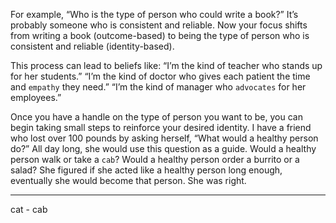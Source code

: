 For example, “Who is the type of person who could write a book?”
It’s probably someone who is consistent and reliable. Now your focus
shifts from writing a book (outcome-based) to being the type of person
who is consistent and reliable (identity-based).

This process can lead to beliefs like:
“I’m the kind of teacher who stands up for her students.”
“I’m the kind of doctor who gives each patient the time and
`empathy` they need.”
“I’m the kind of manager who `advocates` for her employees.”

Once you have a handle on the type of person you want to be, you
can begin taking small steps to reinforce your desired identity. I have a
friend who lost over 100 pounds by asking herself, “What would a
healthy person do?” All day long, she would use this question as a
guide. Would a healthy person walk or take a `cab`? Would a healthy
person order a burrito or a salad? She figured if she acted like a
healthy person long enough, eventually she would become that person.
She was right.

---
cat - cab